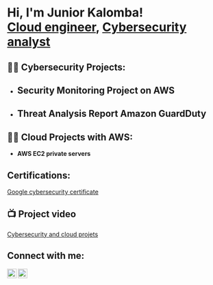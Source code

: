 <h1>Hi, I'm Junior Kalomba! <br/><a href="https://github.com/junior Kalomba">Cloud engineer</a>, <a href="https://www.linkedin.com/in/Juniorkalomba/">Cybersecurity analyst</a></h1>

<h2>👨‍💻 Cybersecurity Projects:</h2>

- <b>Security Monitoring Project on AWS</b>
  - 
- <b>Threat Analysis Report Amazon GuardDuty</b>
  - 
<h2>👨‍💻 Cloud Projects with AWS:</h2>

- <b>AWS EC2 private servers</b>

<h2> Certifications:</h2>

[Google cybersecurity certificate](https://www.coursera.org/account/accomplishments/professional-cert/SKOVKYASX5V5)

<h2>📺 Project video </h2>

[Cybersecurity and cloud projets](https://www.youtube.com/@juniorkalomba3647)

<h2>  Connect with me:</h2>

[<img align="left" alt="JoshMadakor | YouTube" width="22px" src="https://cdn.jsdelivr.net/npm/simple-icons@v3/icons/youtube.svg" />][youtube]
[<img align="left" alt="JoshMadakor | LinkedIn" width="22px" src="https://cdn.jsdelivr.net/npm/simple-icons@v3/icons/linkedin.svg" />][linkedin]



[youtube]: https://www.youtube.com/c/@juniorkalomba3647
[linkedin]: https://linkedin.com/in/Juniorkalomba

<!--
**joshmadakor1/joshmadakor1** is a ✨ _special_ ✨ repository because its `README.md` (this file) appears on your GitHub profile.

Here are some ideas to get you started:

- 🔭 I’m currently working on ...
- 🌱 I’m currently learning ...
- 👯 I’m looking to collaborate on ...
- 🤔 I’m looking for help with ...
- 💬 Ask me about ...
- 📫 How to reach me: ...
- 😄 Pronouns: ...
- ⚡ Fun fact: ...
-->
